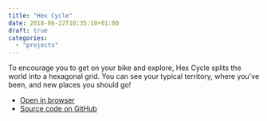 ```yaml
---
title: "Hex Cycle"
date: 2018-06-22T10:35:10+01:00
draft: true
categories:
  - "projects"
---
```


To encourage you to get on your bike and explore, Hex Cycle splits the world into a hexagonal grid. You can see your typical territory, where you've been, and new places you should go!

* [Open in browser](https://hex-cycle.labs.jacksonaut.space)
* [Source code on GitHub](https://github.com/rjacksonm1/hex-cycle)